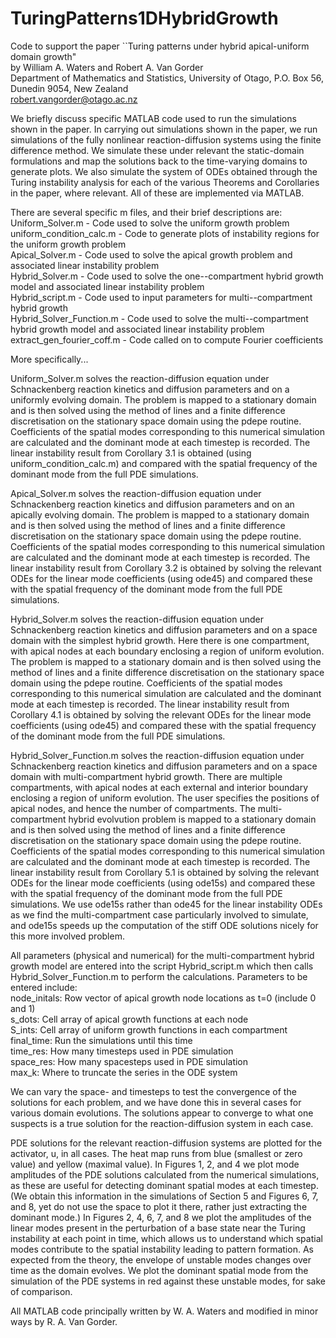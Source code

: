 # TuringPatterns1DHybridGrowth
Code to support the paper ``Turing patterns under hybrid apical-uniform domain growth"<br>
by William A. Waters and Robert A. Van Gorder<br>
Department of Mathematics and Statistics, University of Otago, P.O. Box 56, Dunedin 9054, New Zealand<br>
robert.vangorder@otago.ac.nz

We briefly discuss specific MATLAB code used to run the simulations shown in the paper. In carrying out simulations shown in the paper, we run simulations of the fully nonlinear reaction-diffusion systems using the finite difference method. We simulate these under relevant the static-domain formulations and map the solutions back to the time-varying domains to generate plots. We also simulate the system of ODEs obtained through the Turing instability analysis for each of the various Theorems and Corollaries in the paper, where relevant. All of these are implemented via MATLAB. 

There are several specific m files, and their brief descriptions are:<br>
Uniform_Solver.m - Code used to solve the uniform growth problem<br>
uniform_condition_calc.m - Code to generate plots of instability regions for the uniform growth problem<br>
Apical_Solver.m - Code used to solve the apical growth problem and associated linear instability problem<br>
Hybrid_Solver.m - Code used to solve the one--compartment hybrid growth model and associated linear instability problem<br>
Hybrid_script.m - Code used to input parameters for multi--compartment hybrid growth<br>
Hybrid_Solver_Function.m - Code used to solve the multi--compartment hybrid growth model and associated linear instability problem<br>
extract_gen_fourier_coff.m - Code called on to compute Fourier coefficients

More specifically...

Uniform_Solver.m solves the reaction-diffusion equation under Schnackenberg reaction kinetics and diffusion parameters and on a uniformly evolving domain. The problem is mapped to a stationary domain and is then solved using the method of lines and a finite difference discretisation on the stationary space domain using the pdepe routine. Coefficients of the spatial modes corresponding to this numerical simulation are calculated and the dominant mode at each timestep is recorded. The linear instability result from Corollary 3.1 is obtained (using uniform_condition_calc.m) and compared with the spatial frequency of the dominant mode from the full PDE simulations. 

Apical_Solver.m solves the reaction-diffusion equation under Schnackenberg reaction kinetics and diffusion parameters and on an apically evolving domain. The problem is mapped to a stationary domain and is then solved using the method of lines and a finite difference discretisation on the stationary space domain using the pdepe routine. Coefficients of the spatial modes corresponding to this numerical simulation are calculated and the dominant mode at each timestep is recorded. The linear instability result from Corollary 3.2 is obtained by solving the relevant ODEs for the linear mode coefficients (using ode45) and compared these with the spatial frequency of the dominant mode from the full PDE simulations. 

Hybrid_Solver.m solves the reaction-diffusion equation under Schnackenberg reaction kinetics and diffusion parameters and on a space domain with the simplest hybrid growth. Here there is one compartment, with apical nodes at each boundary enclosing a region of uniform evolution. The problem is mapped to a stationary domain and is then solved using the method of lines and a finite difference discretisation on the stationary space domain using the pdepe routine. Coefficients of the spatial modes corresponding to this numerical simulation are calculated and the dominant mode at each timestep is recorded. The linear instability result from Corollary 4.1 is obtained by solving the relevant ODEs for the linear mode coefficients (using ode45) and compared these with the spatial frequency of the dominant mode from the full PDE simulations. 

Hybrid_Solver_Function.m solves the reaction-diffusion equation under Schnackenberg reaction kinetics and diffusion parameters and on a space domain with multi-compartment hybrid growth. There are multiple compartments, with apical nodes at each external and interior boundary enclosing a region of uniform evolution. The user specifies the positions of apical nodes, and hence the number of compartments. The multi-compartment hybrid evolvution problem is mapped to a stationary domain and is then solved using the method of lines and a finite difference discretisation on the stationary space domain using the pdepe routine. Coefficients of the spatial modes corresponding to this numerical simulation are calculated and the dominant mode at each timestep is recorded. The linear instability result from Corollary 5.1 is obtained by solving the relevant ODEs for the linear mode coefficients (using ode15s) and compared these with the spatial frequency of the dominant mode from the full PDE simulations. We use ode15s rather than ode45 for the linear instability ODEs as we find the multi-compartment case particularly involved to simulate, and ode15s speeds up the computation of the stiff ODE solutions nicely for this more involved problem. 

All parameters (physical and numerical) for the multi-compartment hybrid growth model are entered into the script Hybrid_script.m which then calls Hybrid_Solver_Function.m to perform the calculations. Parameters to be entered include:<br>
node_initals: Row vector of apical growth node locations as t=0 (include 0 and 1)<br>
s_dots: Cell array of apical growth functions at each node<br>
S_ints: Cell array of uniform growth functions in each compartment<br>
final_time: Run the simulations until this time<br>
time_res: How many timesteps used in PDE simulation<br>
space_res: How many spacesteps used in PDE simulation<br>
max_k: Where to truncate the series in the ODE system <br>

We can vary the space- and timesteps to test the convergence of the solutions for each problem, and we have done this in several cases for various domain evolutions. The solutions appear to converge to what one suspects is a true solution for the reaction-diffusion system in each case. 

PDE solutions for the relevant reaction-diffusion systems are plotted for the activator, u, in all cases. The heat map runs from blue (smallest or zero value) and yellow (maximal value). In Figures 1, 2, and 4 we plot mode amplitudes of the PDE solutions calculated from the numerical simulations, as these are useful for detecting dominant spatial modes at each timestep. (We obtain this information in the simulations of Section 5 and Figures 6, 7, and 8, yet do not use the space to plot it there, rather just extracting the dominant mode.) In Figures 2, 4, 6, 7, and 8 we plot the amplitudes of the linear modes present in the perturbation of a base state near the Turing instability at each point in time, which allows us to understand which spatial modes contribute to the spatial instability leading to pattern formation. As expected from the theory, the envelope of unstable modes changes over time as the domain evolves. We plot the dominant spatial mode from the simulation of the PDE systems in red against these unstable modes, for sake of comparison.

All MATLAB code principally written by W. A. Waters and modified in minor ways by R. A. Van Gorder.

